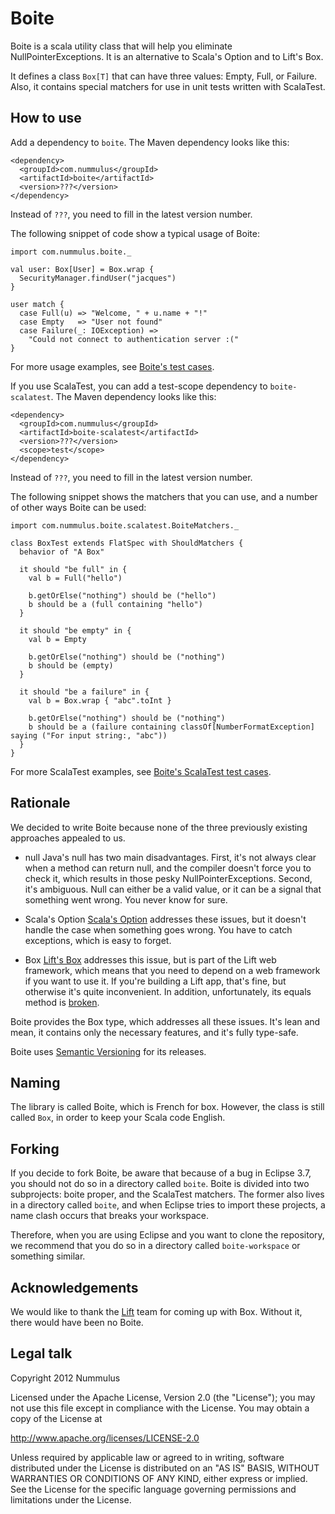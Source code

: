 Boite
=====

Boite is a scala utility class that will help you eliminate NullPointerExceptions. It is an alternative to Scala's Option and to Lift's Box.

It defines a class `Box[T]` that can have three values: Empty, Full, or Failure. Also, it contains special matchers for use in unit tests written with ScalaTest.



How to use
----------

Add a dependency to `boite`. The Maven dependency looks like this:

    <dependency>
      <groupId>com.nummulus</groupId>
      <artifactId>boite</artifactId>
      <version>???</version>
    </dependency>

Instead of `???`, you need to fill in the latest version number.

The following snippet of code show a typical usage of Boite:

    import com.nummulus.boite._

    val user: Box[User] = Box.wrap {
      SecurityManager.findUser("jacques")
    }

    user match {
      case Full(u) => "Welcome, " + u.name + "!"
      case Empty   => "User not found"
      case Failure(_: IOException) => 
        "Could not connect to authentication server :("
    }

For more usage examples, see [Boite's test cases](https://github.com/nummulus/boite/tree/master/boite/src/test/scala/com/nummulus/boite).

If you use ScalaTest, you can add a test-scope dependency to `boite-scalatest`. The Maven dependency looks like this:

    <dependency>
      <groupId>com.nummulus</groupId>
      <artifactId>boite-scalatest</artifactId>
      <version>???</version>
      <scope>test</scope>
    </dependency>

Instead of `???`, you need to fill in the latest version number.

The following snippet shows the matchers that you can use, and a number of other ways Boite can be used:

    import com.nummulus.boite.scalatest.BoiteMatchers._

    class BoxTest extends FlatSpec with ShouldMatchers {
      behavior of "A Box"

      it should "be full" in {
        val b = Full("hello")

        b.getOrElse("nothing") should be ("hello")
        b should be a (full containing "hello")
      }

      it should "be empty" in {
        val b = Empty

        b.getOrElse("nothing") should be ("nothing")
        b should be (empty)
      }

      it should "be a failure" in {
        val b = Box.wrap { "abc".toInt }

        b.getOrElse("nothing") should be ("nothing")
        b should be a (failure containing classOf[NumberFormatException] saying ("For input string:, "abc"))
      }
    }

For more ScalaTest examples, see [Boite's ScalaTest test cases](https://github.com/nummulus/boite/tree/master/boite-scalatest/src/test/scala/com/nummulus/boite/scalatest).



Rationale
---------

We decided to write Boite because none of the three previously existing approaches appealed to us.

* null
  Java's null has two main disadvantages. First, it's not always clear when a method can return null, and the compiler doesn't force you to check it, which results in those pesky NullPointerExceptions. Second, it's ambiguous. Null can either be a valid value, or it can be a signal that something went wrong. You never know for sure. 

* Scala's Option
  [Scala's Option](http://www.scala-lang.org/api/current/scala/Option.html) addresses these issues, but it doesn't handle the case when something goes wrong. You have to catch exceptions, which is easy to forget.

* Box
  [Lift's Box](http://www.assembla.com/spaces/liftweb/wiki/Box) addresses this issue, but is part of the Lift web framework, which means that you need to depend on a web framework if you want to use it. If you're building a Lift app, that's fine, but otherwise it's quite inconvenient. In addition, unfortunately, its equals method is [broken](https://github.com/lift/framework/issues/1234).

Boite provides the Box type, which addresses all these issues. It's lean and mean, it contains only the necessary features, and it's fully type-safe.

Boite uses [Semantic Versioning](http://semver.org/) for its releases.



Naming
------

The library is called Boite, which is French for box. However, the class is still called `Box`, in order to keep your Scala code English.



Forking
-------

If you decide to fork Boite, be aware that because of a bug in Eclipse 3.7, you should not do so in a directory called `boite`. Boite is divided into two subprojects: boite proper, and the ScalaTest matchers. The former also lives in a directory called `boite`, and when Eclipse tries to import these projects, a name clash occurs that breaks your workspace.

Therefore, when you are using Eclipse and you want to clone the repository, we recommend that you do so in a directory called `boite-workspace` or something similar.



Acknowledgements
----------------

We would like to thank the [Lift](http://liftweb.net/) team for coming up with Box. Without it, there would have been no Boite.



Legal talk
----------

Copyright 2012 Nummulus

Licensed under the Apache License, Version 2.0 (the "License"); you may not use this file except in compliance with the License. You may obtain a copy of the License at

  <http://www.apache.org/licenses/LICENSE-2.0>

Unless required by applicable law or agreed to in writing, software distributed under the License is distributed on an "AS IS" BASIS, WITHOUT WARRANTIES OR CONDITIONS OF ANY KIND, either express or implied. See the License for the specific language governing permissions and limitations under the License.
